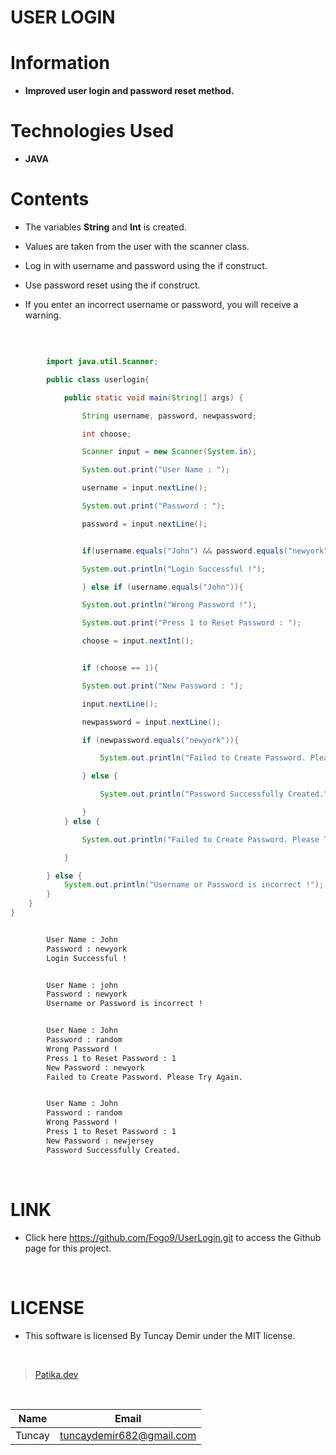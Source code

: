 # **USER LOGIN**

# Information

* **Improved user login and password reset method.**

# Technologies Used

* **JAVA**

# Contents

* The variables **String** and **Int** is created.

* Values are taken from the user with the scanner class.

* Log in with username and password using the if construct.

* Use password reset using the if construct.

* If you enter an incorrect username or password, you will receive a warning.
<br />

```Java

        import java.util.Scanner;

        public class userlogin{

            public static void main(String[] args) {

                String username, password, newpassword;

                int choose;

                Scanner input = new Scanner(System.in);

                System.out.print("User Name : ");

                username = input.nextLine();

                System.out.print("Password : ");

                password = input.nextLine();

```

```Java

                if(username.equals("John") && password.equals("newyork")){

                System.out.println("Login Successful !");

                } else if (username.equals("John")){

                System.out.println("Wrong Password !");

                System.out.print("Press 1 to Reset Password : ");

                choose = input.nextInt();

```
```Java

                if (choose == 1){

                System.out.print("New Password : ");

                input.nextLine();

                newpassword = input.nextLine();

                if (newpassword.equals("newyork")){

                    System.out.println("Failed to Create Password. Please Try Again.");

                } else {

                    System.out.println("Password Successfully Created.");

                }
            } else {

                System.out.println("Failed to Create Password. Please Try Again.");

            }

        } else {
            System.out.println("Username or Password is incorrect !");
        }
    }
}

```

```bash

        User Name : John
        Password : newyork
        Login Successful !

```
```bash

        User Name : john
        Password : newyork
        Username or Password is incorrect !

```
```bash

        User Name : John
        Password : random
        Wrong Password !
        Press 1 to Reset Password : 1
        New Password : newyork
        Failed to Create Password. Please Try Again.

```
```bash

        User Name : John
        Password : random
        Wrong Password !
        Press 1 to Reset Password : 1
        New Password : newjersey
        Password Successfully Created.

```

<br />

# LINK

* Click here https://github.com/Fogo9/UserLogin.git to access the Github page for this project.

<br />

# LICENSE

* This software is licensed By Tuncay Demir under the MIT license.

<br />

>[Patika.dev](https://app.patika.dev/fogomurphy)

<br/>

| Name |  Email |
| ---- |  ----- |
| Tuncay | tuncaydemir682@gmail.com |

